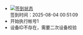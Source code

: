 - [![签到状态](https://github.com/womade/Cloud189-Actions/actions/workflows/main.yml/badge.svg?branch=main)](https://github.com/womade/Cloud189-Actions/actions/workflows/main.yml) <br> 签到时间：2025-08-04 00:51:09
- 开始执行帐号1
- 设备ID不存在，需要二次设备校验
